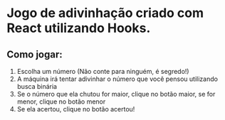 # Jogo de adivinhação criado com React utilizando Hooks.

## Como jogar:
1. Escolha um número (Não conte para ninguém, é segredo!)
2. A máquina irá tentar adivinhar o número que você pensou utilizando busca binária
3. Se o número que ela chutou for maior, clique no botão maior, se for menor, clique no botão menor
4. Se ela acertou, clique no botão acertou!

